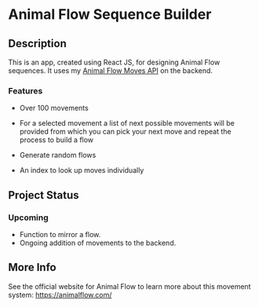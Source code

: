 # Animal Flow Sequence Builder

## Description
This is an app, created using React JS, for designing Animal Flow sequences. It uses my [Animal Flow Moves API](https://github.com/steve-dave8/Animal-Flow-Moves-API) on the backend. 

### Features
* Over 100 movements

* For a selected movement a list of next possible movements will be provided from which you can pick your next move and repeat the process to build a flow

* Generate random flows

* An index to look up moves individually

## Project Status
### Upcoming
* Function to mirror a flow.
* Ongoing addition of movements to the backend.

## More Info
See the official website for Animal Flow to learn more about this movement system: <https://animalflow.com/>

